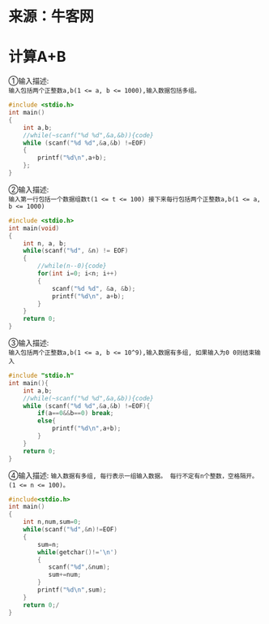 # 来源：牛客网
# 计算A+B
①输入描述:  
`输入包括两个正整数a,b(1 <= a, b <= 1000),输入数据包括多组。`  
```c
#include <stdio.h>
int main()
{
    int a,b;
    //while(~scanf("%d %d",&a,&b)){code}
    while (scanf("%d %d",&a,&b) !=EOF)
    {
        printf("%d\n",a+b);
    };
}
```
②输入描述:  
`输入第一行包括一个数据组数t(1 <= t <= 100)
接下来每行包括两个正整数a,b(1 <= a, b <= 1000)`  
```c
#include <stdio.h>
int main(void)
{
    int n, a, b;
    while(scanf("%d", &n) != EOF)
    {
        //while(n--0){code}
        for(int i=0; i<n; i++)
        {
            scanf("%d %d", &a, &b);
            printf("%d\n", a+b);
        }
    }
    return 0;
}
```

③输入描述:  
`输入包括两个正整数a,b(1 <= a, b <= 10^9),输入数据有多组, 如果输入为0 0则结束输入`
```c
#include "stdio.h"
int main(){
    int a,b;
    //while(~scanf("%d %d",&a,&b)){code}
    while (scanf("%d %d",&a,&b) !=EOF){
        if(a==0&&b==0) break;
        else{
            printf("%d\n",a+b);
        }
    }
    return 0;
}
```
④输入描述:
`输入数据有多组, 每行表示一组输入数据。
每行不定有n个整数，空格隔开。(1 <= n <= 100)。`
```c
#include<stdio.h>
int main()
{
    int n,num,sum=0;
    while(scanf("%d",&n)!=EOF)
    {
        sum=n;
        while(getchar()!='\n')
        {
           scanf("%d",&num);
           sum+=num;
        }
        printf("%d\n",sum);
    }
    return 0;/
}
```
